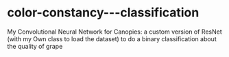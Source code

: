# color-constancy---classification
My Convolutional Neural Network for Canopies: a custom version of ResNet (with my Own class to load the dataset) to 
do a binary classification about the quality of grape
